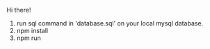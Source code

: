 Hi there!

1. run sql command in 'database.sql' on your local mysql database.
2. npm install
3. npm run
